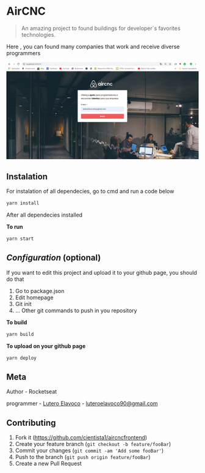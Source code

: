 # AirCNC
> An amazing project to found buildings for developer´s favorites technologies.  

Here , you can found many companies that work and receive diverse programmers 



![](src/assets/login.PNG)

## Instalation 

For instalation of all dependecies, go to cmd and run a code below

```sh
yarn install
```

After all dependecies installed

**To run**

```sh
yarn start 
```

## _Configuration_ (optional)


If you want to edit this project and upload it to your github page, you should do that

1. Go to package.json
2. Edit homepage 
3. Git init 
4. ... Other git commands to push in you repository 

**To build**

```sh
yarn build 
```

**To upload on your github page**

```sh
yarn deploy 
```


## Meta

Author - Rocketseat

programmer -  [Lutero Elavoco](https://www.linkedin.com/in/l%C3%BAtero-elavoco-5951b619b/) - luteroelavoco90@gmail.com


## Contributing 

1. Fork it (https://github.com/cientista1/aircncfrontend)
2. Create your feature branch (`git checkout -b feature/fooBar`)
3. Commit your changes (`git commit -am 'Add some fooBar'`)
4. Push to the branch (`git push origin feature/fooBar`)
5. Create a new Pull Request

